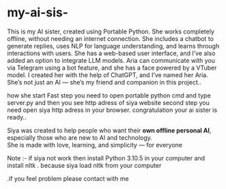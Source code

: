 # my-ai-sis-
This is my AI sister, created using Portable Python. She works completely offline, without needing an internet connection. She includes a chatbot to generate replies, uses NLP for language understanding, and learns through interactions with users. She has a web-based user interface, and I’ve also added an option to integrate LLM models. Aria can communicate with you via Telegram using a bot feature, and she has a face powered by a VTuber model. I created her with the help of ChatGPT, and I’ve named her Aria. She’s not just an AI — she’s my friend and companion in this project..


how she start 
Fast step you need to open portable python cmd and type server.py and then you see http adress of siya website 
second step you need open siya http adress in your browser.
congratulation your ai sister is ready..



Siya was created to help people who want their **own offline personal AI**,  
especially those who are new to AI and technology.  
She is made with love, learning, and simplicity — for everyone

Note :- if siya not work then install Python 3.10.5 in your computer and install nltk . because siya load nltk from your computer


.if you feel problem please contact with me 
